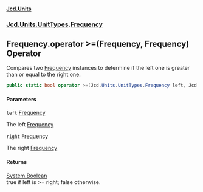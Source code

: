 #### [Jcd.Units](index.md 'index')
### [Jcd.Units.UnitTypes](Jcd.Units.UnitTypes.md 'Jcd.Units.UnitTypes').[Frequency](Jcd.Units.UnitTypes.Frequency.md 'Jcd.Units.UnitTypes.Frequency')

## Frequency.operator >=(Frequency, Frequency) Operator

Compares two [Frequency](Jcd.Units.UnitTypes.Frequency.md 'Jcd.Units.UnitTypes.Frequency') instances to determine if the left one is greater than or equal to the right one.

```csharp
public static bool operator >=(Jcd.Units.UnitTypes.Frequency left, Jcd.Units.UnitTypes.Frequency right);
```
#### Parameters

<a name='Jcd.Units.UnitTypes.Frequency.op_GreaterThanOrEqual(Jcd.Units.UnitTypes.Frequency,Jcd.Units.UnitTypes.Frequency).left'></a>

`left` [Frequency](Jcd.Units.UnitTypes.Frequency.md 'Jcd.Units.UnitTypes.Frequency')

The left [Frequency](Jcd.Units.UnitTypes.Frequency.md 'Jcd.Units.UnitTypes.Frequency')

<a name='Jcd.Units.UnitTypes.Frequency.op_GreaterThanOrEqual(Jcd.Units.UnitTypes.Frequency,Jcd.Units.UnitTypes.Frequency).right'></a>

`right` [Frequency](Jcd.Units.UnitTypes.Frequency.md 'Jcd.Units.UnitTypes.Frequency')

The right [Frequency](Jcd.Units.UnitTypes.Frequency.md 'Jcd.Units.UnitTypes.Frequency')

#### Returns
[System.Boolean](https://docs.microsoft.com/en-us/dotnet/api/System.Boolean 'System.Boolean')  
true if left is >= right; false otherwise.